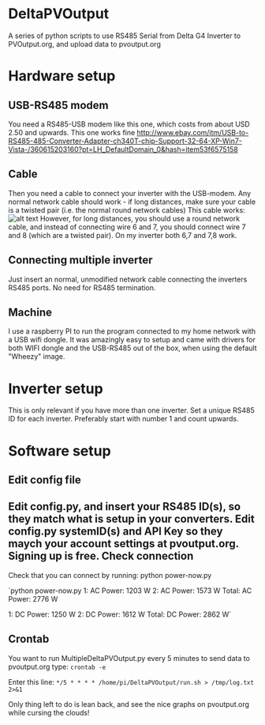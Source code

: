 DeltaPVOutput
=============
A series of python scripts to use RS485 Serial from Delta G4 Inverter to PVOutput.org, and upload data to pvoutput.org

Hardware setup
==============
USB-RS485 modem
---------------
You need a RS485-USB modem like this one, which costs from about USD 2.50 and upwards.
This one works fine http://www.ebay.com/itm/USB-to-RS485-485-Converter-Adapter-ch340T-chip-Support-32-64-XP-Win7-Vista-/360615203160?pt=LH_DefaultDomain_0&hash=item53f6575158

Cable
-----
Then you need a cable to connect your inverter with the USB-modem. Any normal network cable should work - if long distances, make sure your cable is a twisted pair (i.e. the normal round network cables)
This cable works:
![alt text](https://github.com/rsltrifork/DeltaPVOutput/raw/master/Cabel.jpg)
However, for long distances, you should use a round network cable, and instead of connecting wire 6 and 7, you should connect wire 7 and 8 (which are a twisted pair). On my inverter both 6,7 and 7,8 work.

Connecting multiple inverter
----------------------------
Just insert an normal, unmodified network cable connecting the inverters RS485 ports. No need for RS485 termination.

Machine
-------
I use a raspberry PI to run the program connected to my home network with a USB wifi dongle. It was amazingly easy to setup and came with drivers for both WIFI dongle and the USB-RS485 out of the box, when using the default "Wheezy" image.

Inverter setup
==============
This is only relevant if you have more than one inverter. Set a unique RS485 ID for each inverter. Preferably start with number 1 and count upwards.

Software setup
==============
Edit config file
-------------
Edit config.py, and insert your RS485 ID(s), so they match what is setup in your converters.
Edit config.py systemID(s) and API Key so they maych your account settings at pvoutput.org. Signing up is free.
Check connection
-------------
Check that you can connect by running:
python power-now.py

`python power-now.py
1: AC Power: 1203 W
2: AC Power: 1573 W
Total: AC Power: 2776 W

1: DC Power: 1250 W
2: DC Power: 1612 W
Total: DC Power: 2862 W`

Crontab
-------
You want to run MultipleDeltaPVOutput.py every 5 minutes to send data to pvoutput.org
type:
`crontab -e`

Enter this line:
`*/5 * * * * /home/pi/DeltaPVOutput/run.sh > /tmp/log.txt 2>&1`

Only thing left to do is lean back, and see the nice graphs on pvoutput.org while cursing the clouds!